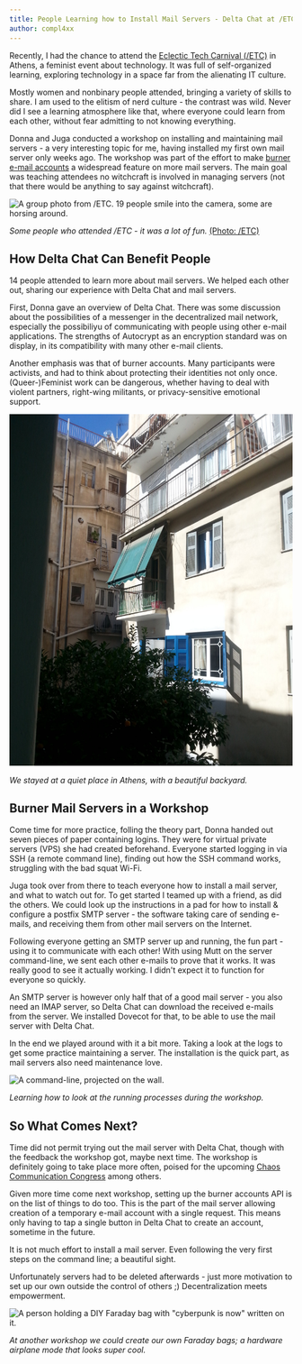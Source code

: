 ```yaml
---
title: People Learning how to Install Mail Servers - Delta Chat at /ETC
author: compl4xx
---
```


Recently, I had the chance to attend the [Eclectic Tech Carnival
(/ETC)](https://eclectictechcarnival.org) in Athens, a feminist event about
technology. It was full of self-organized learning, exploring technology in a
space far from the alienating IT culture.

Mostly women and nonbinary people attended, bringing a variety of skills
to share. I am used to the elitism of nerd culture -
the contrast was wild. Never did I see a learning atmosphere like that, where
everyone could learn from each other, without fear admitting to not knowing everything.

Donna and Juga conducted a workshop on installing and maintaining mail
servers - a very interesting topic for me, having installed my first own mail server
only weeks ago. The workshop was part of the effort to make [burner e-mail
accounts](https://delta.chat/en/2018-11-17-deltaxi#new-planned-features-for-at-risk-and-other-users)
a widespread feature on more mail servers. The main goal was teaching
attendees no witchcraft is involved in managing servers (not that there would be
anything to say against witchcraft).

![A group photo from /ETC. 19 people smile into the camera, some are horsing
around.](../assets/blog/20191021-delta-chat-etc-workshop-group-photo.jpg)

*Some people who attended /ETC - it was a lot of fun.* [(Photo:
/ETC)](https://eclectictechcarnival.org/etc/2019/athens/communications/group-photo/)

## How Delta Chat Can Benefit People

14 people attended to learn more about mail servers. We helped each other out,
sharing our experience with Delta Chat and mail servers. 

First, Donna gave an overview of Delta Chat. There was some discussion about
the possibilities of a messenger in the decentralized mail network, especially
the possibiliyu of communicating with people using other e-mail applications.
The strengths of Autocrypt as an encryption standard was on display, in its
compatibility with many other e-mail clients.

Another emphasis was that of burner accounts. Many participants were activists, and
had to think about protecting their identities not only once. (Queer-)Feminist
work can be dangerous, whether having to deal with violent partners,
right-wing militants, or privacy-sensitive emotional support.

![A backyard in Athens](../assets/blog/20191021-delta-chat-etc-workshop-athens-backyard.jpg)

*We stayed at a quiet place in Athens, with a beautiful backyard.*

## Burner Mail Servers in a Workshop

Come time for more practice, folling the theory part, Donna handed out seven
pieces of paper containing logins. They were for virtual private servers
(VPS) she had created beforehand. Everyone started logging in via SSH
(a remote command line), finding out how the SSH command works,
struggling with the bad squat Wi-Fi.

Juga took over from there to teach everyone how to install a mail server, and
what to watch out for. To get started I teamed up with a friend, as did the others.
We could look up the instructions in a pad for how to install & configure a
postfix SMTP server - the software taking care of sending e-mails, and receiving
them from other mail servers on the Internet.

Following everyone getting an SMTP server up and running, the fun part - using it to
communicate with each other! With using Mutt on the server command-line, we
sent each other e-mails to prove that it works. It was really good to see it
actually working. I didn't expect it to function for everyone so quickly.

An SMTP server is however only half that of a good mail server - you also need an
IMAP server, so Delta Chat can download the received e-mails from the server.
We installed Dovecot for that, to be able to use the mail server with Delta Chat.

In the end we played around with it a bit more. Taking a look at the logs to
get some practice maintaining a server. The installation is the quick
part, as mail servers also need maintenance love.

![A command-line, projected on the
wall.](../assets/blog/20191022-delta-chat-etc-workshop-projector-command-line.png)

*Learning how to look at the running processes during the workshop.*

## So What Comes Next?

Time did not permit trying out the mail server with Delta Chat,
though with the feedback the workshop got, maybe next time. The workshop
is definitely going to take place more often, poised for the upcoming
[Chaos Communication Congress](https://events.ccc.de) among others.

Given more time come next workshop, setting up the burner accounts API is on the
list of things to do too. This is the part of the mail server allowing creation of
a temporary e-mail account with a single request. This means only having to tap
a single button in Delta Chat to create an account, sometime in the future.

It is not much effort to install a mail server. Even following the very first steps
on the command line; a beautiful sight.

Unfortunately servers had to be deleted afterwards - just more
motivation to set up our own outside the control of others ;)
Decentralization meets empowerment.

![A person holding a DIY Faraday bag with "cyberpunk is now" written on
it.](../assets/blog/20191021-delta-chat-etc-workshop-faraday-bag.jpg)

*At another workshop we could create our own Faraday bags;
a hardware airplane mode that looks super cool.*
